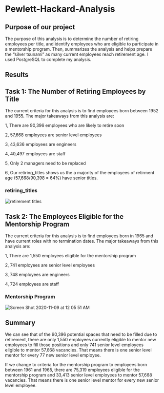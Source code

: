 # Pewlett-Hackard-Analysis

## Purpose of our project

The purpose of this analysis is to determine the number of retiring employees per title, and identify employees who are eligible to participate in a mentorship program. Then, summarizes the analysis and helps prepare the “silver tsunami” as many current employees reach retirement age. I used PostgreSQL to complete my analysis.

## Results

## Task 1: The Number of Retiring Employees by Title
The current criteria for this analysis is to find employees born between 1952 and 1955. The major takeaways from this analysis are:

1, There are 90,396 employees who are likely to retire soon

2, 57,668 employees are senior level employees

3, 43,636 employees are engineers

4, 40,497 employees are staff

5, Only 2 managers need to be replaced

6, Our retiring_titles shows us the a majority of the employees of retirment age (57,668/90,398 = 64%) have senior titles.

### retiring_titles

![retirement titles](https://user-images.githubusercontent.com/71739110/98469942-75c25c80-221d-11eb-9c37-9f93878380b4.png)

## Task 2: The Employees Eligible for the Mentorship Program

The current criteria for this analysis is to find employees born in 1965 and have current roles with no termination dates. The major takeaways from this analysis are:

1, There are 1,550 employees eligible for the mentorship program

2, 741 employees are senior level employees

3, 748 employees are engineers

4, 724 employees are staff

### Mentorship Program

![Screen Shot 2020-11-09 at 12 05 51 AM](https://user-images.githubusercontent.com/71739110/98470285-955a8480-221f-11eb-95ba-4e84ff7a243b.png)


## Summary

We can see that of the 90,396 potential spaces that need to be filled due to retirement, there are only 1,550 employees currently eligible to mentor new employees to fill those positions and only 741 senior level employees eligible to mentor 57,668 vacancies. That means there is one senior level mentor for every 77 new senior level employee.

If we change to criteria for the mentorship program to employees born between 1961 and 1965, there are 75,319 employees eligible for the mentorship program and 33,413 senior level employees to mentor 57,668 vacancies. That means there is one senior level mentor for every new senior level employee.

